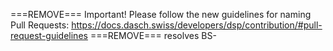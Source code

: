 ===REMOVE===
Important! Please follow the new guidelines for naming Pull Requests: https://docs.dasch.swiss/developers/dsp/contribution/#pull-request-guidelines
===REMOVE===
resolves BS-